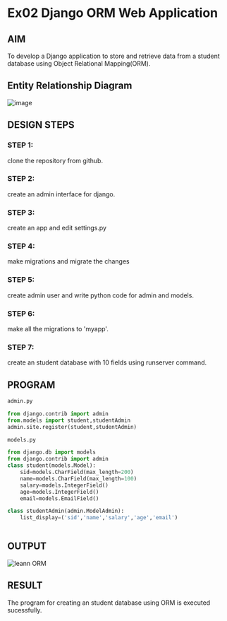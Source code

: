 # Ex02 Django ORM Web Application

## AIM
To develop a Django application to store and retrieve data from a student database using Object Relational Mapping(ORM).

## Entity Relationship Diagram
![image](https://user-images.githubusercontent.com/121165979/233148181-b66f57d0-b64f-4b56-9f11-583b9a36bae2.png)


## DESIGN STEPS

### STEP 1:
clone the repository from github.

### STEP 2:
create an admin interface for django.

### STEP 3:
create an app and edit settings.py

### STEP 4:
make migrations and migrate the changes

### STEP 5:
create admin user and write python code for admin and models.

### STEP 6:
make all the migrations to 'myapp'.

### STEP 7:
create an student database with 10 fields using runserver command.

## PROGRAM
```python
admin.py

from django.contrib import admin
from.models import student,studentAdmin
admin.site.register(student,studentAdmin)

models.py

from django.db import models
from django.contrib import admin
class student(models.Model):
    sid=models.CharField(max_length=200)
    name=models.CharField(max_length=100)
    salary=models.IntegerField()
    age=models.IntegerField()
    email=models.EmailField()

class studentAdmin(admin.ModelAdmin):
    list_display=('sid','name','salary','age','email')
    
```

## OUTPUT
![leann ORM](https://user-images.githubusercontent.com/121165979/233149053-beae6e2d-1497-469a-b2cd-0c905f692a5e.png)

## RESULT
The program for creating an student database using ORM is executed sucessfully.
